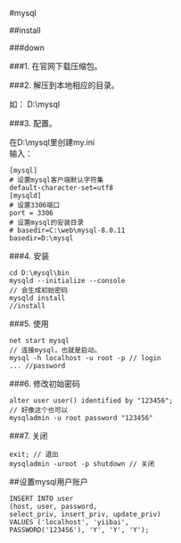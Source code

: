 #mysql

##install

###down

###1. 在官网下载压缩包。  

###2. 解压到本地相应的目录。  

如： D:\mysql

###3. 配置。  

在D:\mysql里创建my.ini  
输入：  

    [mysql]
    # 设置mysql客户端默认字符集
    default-character-set=utf8
    [mysqld]
    # 设置3306端口
    port = 3306
    # 设置mysql的安装目录
    # basedir=C:\web\mysql-8.0.11
    basedir=D:\mysql

###4. 安装

    cd D:\mysql\bin
    mysqld --initialize --console
    // 会生成初始密码
    mysqld install
    //install

###5. 使用

    net start mysql
    // 连接mysql，也就是启动。
    mysql -h localhost -u root -p // login
    ... //password

###6. 修改初始密码

    alter user user() identified by "123456";
    // 好像这个也可以
    mysqladmin -u root password "123456"

###7. 关闭

    exit; // 退出
    mysqladmin -uroot -p shutdown // 关闭

##设置mysql用户账户

    INSERT INTO user 
    (host, user, password, 
    select_priv, insert_priv, update_priv) 
    VALUES ('localhost', 'yiibai', 
    PASSWORD('123456'), 'Y', 'Y', 'Y');